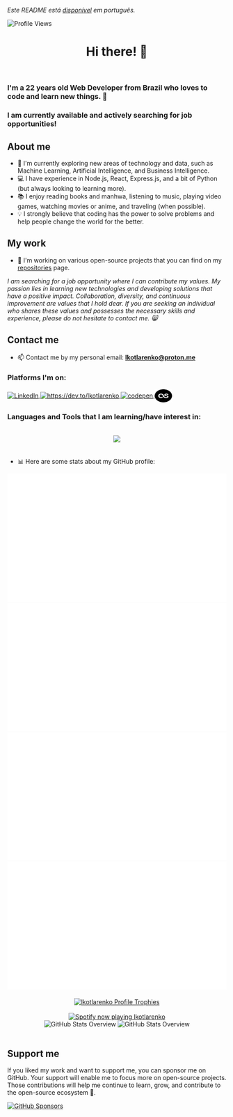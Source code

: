 <!-- Thanks to https://github.com/rahuldkjain/github-profile-readme-generator -->
_Este README está [disponível](https://github.com/lkotlarenko/lkotlarenko/blob/main/README_PT-BR.md) em português._

<img src="https://komarev.com/ghpvc/?username=lkotlarenko&label=Profile%20views&color=218a45&style=flat" alt="Profile Views" />

<header>
  <h1 align="center">Hi there! 👋</h1>
</header>
<section align="left">
  
### I'm a 22 years old Web Developer from Brazil who loves to code and learn new things. 🚀
### I am currently available and actively searching for job opportunities!

## About me

- 🌱 I'm currently exploring new areas of technology and data, such as Machine Learning, Artificial Intelligence, and Business Intelligence.
- 💻 I have experience in Node.js, React, Express.js, and a bit of Python (but always looking to learning more).
- 📚 I enjoy reading books and manhwa, listening to music, playing video games, watching movies or anime, and traveling (when possible).
- 💡 I strongly believe that coding has the power to solve problems and help people change the world for the better.

## My work

- 🔭 I'm working on various open-source projects that you can find on my [repositories](https://github.com/lkotlarenko?tab=repositories) page.
<!-- - 🌟 Some of my favorite projects are:
  - [Project A](https://github.com/lkotlarenko/project-a): A brief description of what this project does
  - [Project B](https://github.com/lkotlarenko/project-b): A brief description of what this project does
  - [Project C](https://github.com/lkotlarenko/project-c): A brief description of what this project does
-->
  
*I am searching for a job opportunity where I can contribute my values. My passion lies in learning new technologies and developing solutions that have a positive impact. Collaboration, diversity, and continuous improvement are values that I hold dear. If you are seeking an individual who shares these values and possesses the necessary skills and experience, please do not hesitate to contact me. 😸*

## Contact me
  
  - 📫 Contact me by my personal email: **lkotlarenko@proton.me**
  
  <h3>Platforms I'm on:</h3>
  <div>
    <a href="https://linkedin.com/in/lkotlarenko">
      <img align="center" src="https://skillicons.dev/icons?i=linkedin" alt="LinkedIn" height="30" width="40" />
    </a>
    <a href="https://dev.to/lkotlarenko">
      <img align="center" src="https://skillicons.dev/icons?i=devto" alt="https://dev.to/lkotlarenko" height="30" width="40" />
    </a>
    <a href="https://codepen.io/lkotlarenko">
      <img align="center" src="https://skillicons.dev/icons?i=codepen" alt="codepen" height="30" width="40" />
    </a>
    <a href="[https://www.last.fm/user/lkotlarenko](https://www.last.fm/user/elllyyk)">
      <img align="center" src="https://raw.githubusercontent.com/lkotlarenko/lkotlarenko/main/src/images/icons/Social/last-fm.svg" alt="last.fm" height="30" width="40" />
    </a>
  </div>

  <h3>Languages and Tools that I am learning/have interest in:</h3>
  </br>
  <div align="center">
    <a href="https://skillicons.dev">
      <img src="https://skillicons.dev/icons?i=ts,js,python,nodejs,tailwind,react,vite,mysql,git,bash,linux,docker,jest,gcp" />
    </a>
  </div>
  </br>
</section>

  - 📊 Here are some stats about my GitHub profile:
  
<!-- GitHub readme stats https://github.com/jstrieb/github-stats -->
  <div align="center">
    <img src="https://raw.githubusercontent.com/lkotlarenko/github-stats/master/generated/overview.svg#gh-dark-mode-only" alt="GitHub Stats Overview"/>
     <img src="https://raw.githubusercontent.com/lkotlarenko/github-stats/master/generated/overview.svg#gh-light-mode-only" alt="GitHub Stats Overview"/>
    <img src="https://raw.githubusercontent.com/lkotlarenko/github-stats/master/generated/languages.svg#gh-dark-mode-only" alt="GitHub Lang Stats"/>
     <img src="https://raw.githubusercontent.com/lkotlarenko/github-stats/master/generated/languages.svg#gh-light-mode-only" alt="GitHub Lang Stats"/>
  </div>
<br>

<!-- GitHub Profile Trophies https://github.com/ryo-ma/github-profile-trophy -->
<div align="center">
  <a href="https://github.com/ryo-ma/github-profile-trophy">
    <img src="https://github-profile-trophy.vercel.app/?username=lkotlarenko&theme=onestar&no-frame=true&row=2&column=3" alt="lkotlarenko Profile Trophies" />
  </a>
</div>
</br>

<!-- Spotify Now Playing Card https://github.com/novatorem/novatorem -->
<div align="center">
  <a href="https://open.spotify.com/user/lkotlarenko">
    <img src="https://spotify-now-playing-lkotlarenko.vercel.app/api/spotify?background_color=181413&border_color=ffffff)" alt="Spotify now playing lkotlarenko"/>
  </a>
</div>

<!-- Snake contributions graph https://github.com/Platane/snk -->
<div align="center">
  <img src="https://github.com/lkotlarenko/lkotlarenko/blob/output/github-snake-dark.svg#gh-dark-mode-only" alt="GitHub Stats Overview"/>
   <img src="https://github.com/lkotlarenko/lkotlarenko/blob/output/github-snake.svg#gh-light-mode-only" alt="GitHub Stats Overview"/>
</div>
<br>
  
## Support me

If you liked my work and want to support me, you can sponsor me on GitHub. Your support will enable me to focus more on open-source projects. Those contributions will help me continue to learn, grow, and contribute to the open-source ecosystem 💚.

[![GitHub Sponsors](https://img.shields.io/github/sponsors/lkotlarenko?style=social)](https://github.com/sponsors/lkotlarenko)
